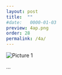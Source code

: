 ```yaml
---
layout: post
title:  ""
#date:   0000-01-03
preview: 4ap.png
order: 28
permalink: /4a/
---
```


![Picture 1]({{site.baseurl}}/images/4a.png?auto=yes)

...
